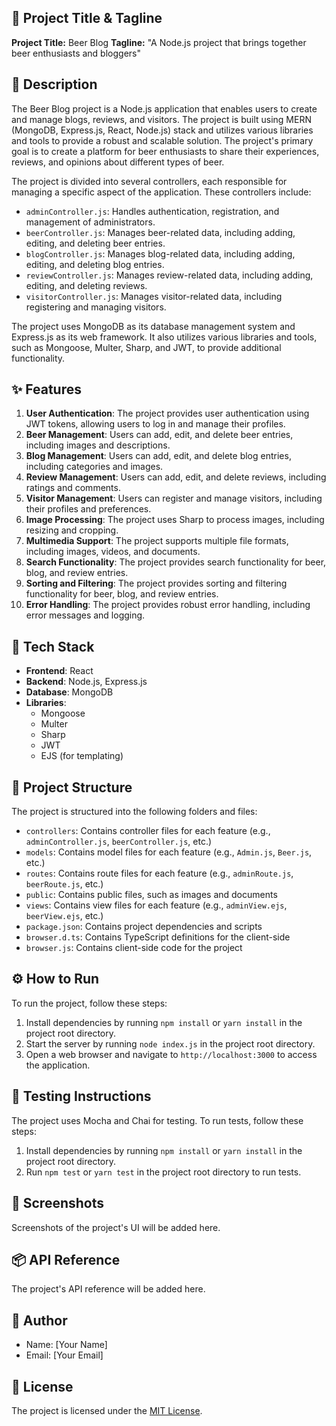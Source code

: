 <h2>🚀 <strong>Project Title &amp; Tagline</strong></h2>
<p><strong>Project Title:</strong> Beer Blog
<strong>Tagline:</strong> &quot;A Node.js project that brings together beer enthusiasts and bloggers&quot;</p>
<h2>📖 <strong>Description</strong></h2>
<p>The Beer Blog project is a Node.js application that enables users to create and manage blogs, reviews, and visitors. The project is built using MERN (MongoDB, Express.js, React, Node.js) stack and utilizes various libraries and tools to provide a robust and scalable solution. The project's primary goal is to create a platform for beer enthusiasts to share their experiences, reviews, and opinions about different types of beer.</p>
<p>The project is divided into several controllers, each responsible for managing a specific aspect of the application. These controllers include:</p>
<ul>
<li><code>adminController.js</code>: Handles authentication, registration, and management of administrators.</li>
<li><code>beerController.js</code>: Manages beer-related data, including adding, editing, and deleting beer entries.</li>
<li><code>blogController.js</code>: Manages blog-related data, including adding, editing, and deleting blog entries.</li>
<li><code>reviewController.js</code>: Manages review-related data, including adding, editing, and deleting reviews.</li>
<li><code>visitorController.js</code>: Manages visitor-related data, including registering and managing visitors.</li>
</ul>
<p>The project uses MongoDB as its database management system and Express.js as its web framework. It also utilizes various libraries and tools, such as Mongoose, Multer, Sharp, and JWT, to provide additional functionality.</p>
<h2>✨ <strong>Features</strong></h2>
<ol>
<li><strong>User Authentication</strong>: The project provides user authentication using JWT tokens, allowing users to log in and manage their profiles.</li>
<li><strong>Beer Management</strong>: Users can add, edit, and delete beer entries, including images and descriptions.</li>
<li><strong>Blog Management</strong>: Users can add, edit, and delete blog entries, including categories and images.</li>
<li><strong>Review Management</strong>: Users can add, edit, and delete reviews, including ratings and comments.</li>
<li><strong>Visitor Management</strong>: Users can register and manage visitors, including their profiles and preferences.</li>
<li><strong>Image Processing</strong>: The project uses Sharp to process images, including resizing and cropping.</li>
<li><strong>Multimedia Support</strong>: The project supports multiple file formats, including images, videos, and documents.</li>
<li><strong>Search Functionality</strong>: The project provides search functionality for beer, blog, and review entries.</li>
<li><strong>Sorting and Filtering</strong>: The project provides sorting and filtering functionality for beer, blog, and review entries.</li>
<li><strong>Error Handling</strong>: The project provides robust error handling, including error messages and logging.</li>
</ol>
<h2>🧰 <strong>Tech Stack</strong></h2>
<ul>
<li><strong>Frontend</strong>: React</li>
<li><strong>Backend</strong>: Node.js, Express.js</li>
<li><strong>Database</strong>: MongoDB</li>
<li><strong>Libraries</strong>:
<ul>
<li>Mongoose</li>
<li>Multer</li>
<li>Sharp</li>
<li>JWT</li>
<li>EJS (for templating)</li>
</ul>
</li>
</ul>
<h2>📁 <strong>Project Structure</strong></h2>
<p>The project is structured into the following folders and files:</p>
<ul>
<li><code>controllers</code>: Contains controller files for each feature (e.g., <code>adminController.js</code>, <code>beerController.js</code>, etc.)</li>
<li><code>models</code>: Contains model files for each feature (e.g., <code>Admin.js</code>, <code>Beer.js</code>, etc.)</li>
<li><code>routes</code>: Contains route files for each feature (e.g., <code>adminRoute.js</code>, <code>beerRoute.js</code>, etc.)</li>
<li><code>public</code>: Contains public files, such as images and documents</li>
<li><code>views</code>: Contains view files for each feature (e.g., <code>adminView.ejs</code>, <code>beerView.ejs</code>, etc.)</li>
<li><code>package.json</code>: Contains project dependencies and scripts</li>
<li><code>browser.d.ts</code>: Contains TypeScript definitions for the client-side</li>
<li><code>browser.js</code>: Contains client-side code for the project</li>
</ul>
<h2>⚙️ <strong>How to Run</strong></h2>
<p>To run the project, follow these steps:</p>
<ol>
<li>Install dependencies by running <code>npm install</code> or <code>yarn install</code> in the project root directory.</li>
<li>Start the server by running <code>node index.js</code> in the project root directory.</li>
<li>Open a web browser and navigate to <code>http://localhost:3000</code> to access the application.</li>
</ol>
<h2>🧪 <strong>Testing Instructions</strong></h2>
<p>The project uses Mocha and Chai for testing. To run tests, follow these steps:</p>
<ol>
<li>Install dependencies by running <code>npm install</code> or <code>yarn install</code> in the project root directory.</li>
<li>Run <code>npm test</code> or <code>yarn test</code> in the project root directory to run tests.</li>
</ol>
<h2>📸 <strong>Screenshots</strong></h2>
<p>Screenshots of the project's UI will be added here.</p>
<h2>📦 <strong>API Reference</strong></h2>
<p>The project's API reference will be added here.</p>
<h2>👤 <strong>Author</strong></h2>
<ul>
<li>Name: [Your Name]</li>
<li>Email: [Your Email]</li>
</ul>
<h2>📝 <strong>License</strong></h2>
<p>The project is licensed under the <a href="LICENSE">MIT License</a>.</p>
